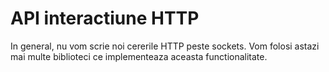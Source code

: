 # API interactiune HTTP

In general, nu vom scrie noi cererile HTTP peste sockets. Vom folosi 
astazi mai multe biblioteci ce implementeaza aceasta functionalitate.

